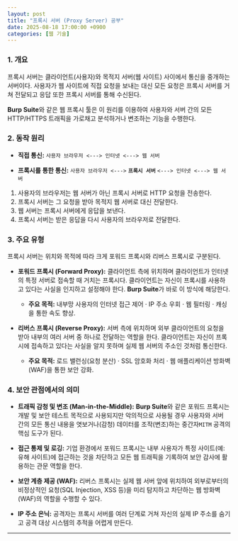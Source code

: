 ```yaml
---
layout: post
title: "프록시 서버 (Proxy Server) 공부"
date: 2025-08-18 17:00:00 +0900
categories: [웹 기술]
---
```


### 1. 개요

프록시 서버는 클라이언트(사용자)와 목적지 서버(웹 사이트) 사이에서 통신을 중개하는 서버이다. 사용자가 웹 사이트에 직접 요청을 보내는 대신 모든 요청은 프록시 서버를 거쳐 전달되고 응답 또한 프록시 서버를 통해 수신된다.

**Burp Suite**와 같은 웹 프록시 툴은 이 원리를 이용하여 사용자와 서버 간의 모든 HTTP/HTTPS 트래픽을 가로채고 분석하거나 변조하는 기능을 수행한다.

### 2. 동작 원리

*   **직접 통신:**
    `사용자 브라우저 <---> 인터넷 <---> 웹 서버`

*   **프록시를 통한 통신:**
    `사용자 브라우저 <--->` **`프록시 서버`** `<---> 인터넷 <---> 웹 서버`

1.  사용자의 브라우저는 웹 서버가 아닌 프록시 서버로 HTTP 요청을 전송한다.
2.  프록시 서버는 그 요청을 받아 목적지 웹 서버로 대신 전달한다.
3.  웹 서버는 프록시 서버에게 응답을 보낸다.
4.  프록시 서버는 받은 응답을 다시 사용자의 브라우저로 전달한다.

### 3. 주요 유형

프록시 서버는 위치와 목적에 따라 크게 포워드 프록시와 리버스 프록시로 구분된다.

*   **포워드 프록시 (Forward Proxy):**
    클라이언트 측에 위치하며 클라이언트가 인터넷의 특정 서버로 접속할 때 거치는 프록시다. 클라이언트는 자신이 프록시를 사용하고 있다는 사실을 인지하고 설정해야 한다. **Burp Suite**가 바로 이 방식에 해당한다.
    *   **주요 목적:** 내부망 사용자의 인터넷 접근 제어 · IP 주소 우회 · 웹 필터링 · 캐싱을 통한 속도 향상.

*   **리버스 프록시 (Reverse Proxy):**
    서버 측에 위치하며 외부 클라이언트의 요청을 받아 내부의 여러 서버 중 하나로 전달하는 역할을 한다. 클라이언트는 자신이 프록시에 접속하고 있다는 사실을 알지 못하며 실제 웹 서버의 주소인 것처럼 통신한다.
    *   **주요 목적:** 로드 밸런싱(요청 분산) · SSL 암호화 처리 · 웹 애플리케이션 방화벽(WAF)을 통한 보안 강화.

### 4. 보안 관점에서의 의미

*   **트래픽 감청 및 변조 (Man-in-the-Middle):**
    **Burp Suite**와 같은 포워드 프록시는 개발 및 보안 테스트 목적으로 사용되지만 악의적으로 사용될 경우 사용자와 서버 간의 모든 통신 내용을 엿보거나(감청) 데이터를 조작(변조)하는 중간자`MITM` 공격의 핵심 도구가 된다.

*   **접근 통제 및 로깅:**
    기업 환경에서 포워드 프록시는 내부 사용자가 특정 사이트(예: 유해 사이트)에 접근하는 것을 차단하고 모든 웹 트래픽을 기록하여 보안 감사에 활용하는 관문 역할을 한다.

*   **보안 계층 제공 (WAF):**
    리버스 프록시는 실제 웹 서버 앞에 위치하여 외부로부터의 비정상적인 요청(SQL Injection, XSS 등)을 미리 탐지하고 차단하는 웹 방화벽(WAF)의 역할을 수행할 수 있다.

*   **IP 주소 은닉:**
    공격자는 프록시 서버를 여러 단계로 거쳐 자신의 실제 IP 주소를 숨기고 공격 대상 시스템의 추적을 어렵게 만든다.

<hr class="short-rule">

